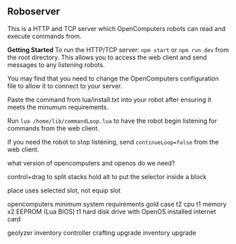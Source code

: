 ## Roboserver

This is a HTTP and TCP server which OpenComputers robots can read and execute commands from.  

**Getting Started**
To run the HTTP/TCP server: `npm start` or `npm run dev` from the root directory. This allows you to access the web client and send messages to any listening robots.

You may find that you need to change the OpenComputers configuration file to allow it to connect to your server.

Paste the command from lua/install.txt into your robot after ensuring it meets the minumum requirements.

Run `lua /home/lib/commandLoop.lua` to have the robot begin listening for commands from the web client.

If you need the robot to stop listening, send `continueLoop=false` from the web client.

what version of opencomputers and openos do we need?

control+drag to split stacks
hold alt to put the selector inside a block

place uses selected slot, not equip slot

opencomputers minimum system requirements
  gold case
  t2 cpu
  t1 memory x2
  EEPROM (Lua BIOS)
  t1 hard disk drive with OpenOS installed
  internet card

  geolyzer
  inventory controller
  crafting upgrade
  inventory upgrade
